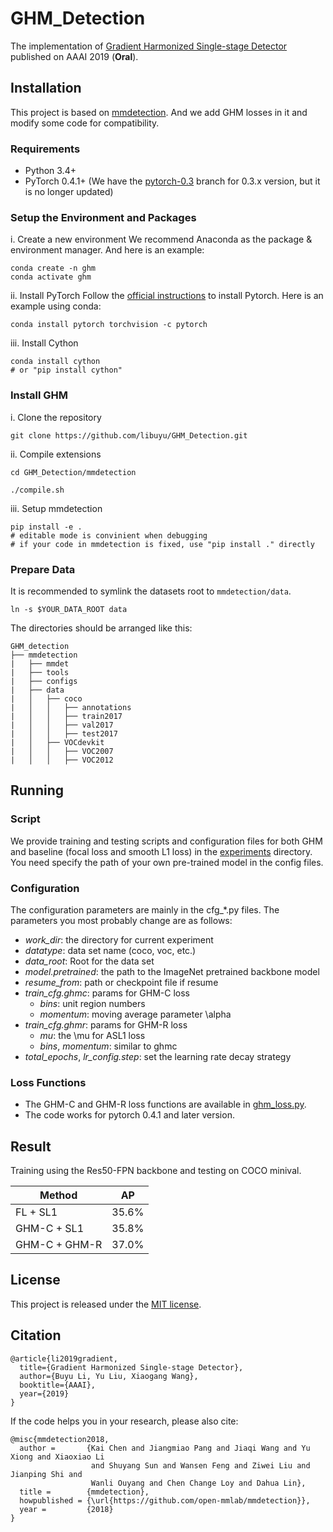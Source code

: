 
# GHM_Detection
The implementation of [Gradient Harmonized Single-stage Detector](https://arxiv.org/abs/1811.05181) published on AAAI 2019 (**Oral**).

## Installation
This project is based on [mmdetection](https://github.com/open-mmlab/mmdetection). And we add GHM losses in it and modify some code for compatibility.

### Requirements
- Python 3.4+
- PyTorch 0.4.1+ 
  (We have the [pytorch-0.3](https://github.com/libuyu/GHM_Detection/tree/pytorch-0.3) branch for 0.3.x version, but it is no longer updated)

### Setup the Environment and Packages
i. Create a new environment
We recommend Anaconda as the package & environment manager. And here is an example:
```shell
conda create -n ghm
conda activate ghm
```

ii. Install PyTorch
Follow the [official instructions](https://pytorch.org/) to install Pytorch. Here is an example using conda:
```shell
conda install pytorch torchvision -c pytorch
```
iii. Install Cython
```shell
conda install cython 
# or "pip install cython"
```

### Install GHM
i. Clone the repository
```shell
git clone https://github.com/libuyu/GHM_Detection.git
```

ii. Compile extensions
```
cd GHM_Detection/mmdetection

./compile.sh
```

iii. Setup mmdetection
```
pip install -e . 
# editable mode is convinient when debugging
# if your code in mmdetection is fixed, use "pip install ." directly
```

### Prepare Data
It is recommended to symlink the datasets root to `mmdetection/data`.
```
ln -s $YOUR_DATA_ROOT data
```
The directories should be arranged like this:
```
GHM_detection
├──	mmdetection
|	├── mmdet
|	├── tools
|	├── configs
|	├── data
|	│   ├── coco
|	│   │   ├── annotations
|	│   │   ├── train2017
|	│   │   ├── val2017
|	│   │   ├── test2017
|	│   ├── VOCdevkit
|	│   │   ├── VOC2007
|	│   │   ├── VOC2012
```


## Running
### Script
We provide training and testing scripts and configuration files for both GHM and baseline (focal loss and smooth L1 loss) in the [experiments](https://github.com/libuyu/GHM_Detection/tree/master/experiments) directory. You need specify the path of your own pre-trained model in the config files.

### Configuration
The configuration parameters are mainly in the cfg_*.py files. The parameters you most probably change are as follows:

- *work_dir*: the directory for current experiment
- *datatype*: data set name (coco, voc, etc.)
- *data_root*: Root for the data set
- *model.pretrained*: the path to the ImageNet pretrained backbone model
- *resume_from*: path or checkpoint file if resume
- *train_cfg.ghmc*: params for GHM-C loss
	- *bins*: unit region numbers
	- *momentum*: moving average parameter \alpha
- *train_cfg.ghmr*: params for GHM-R loss
	- *mu*: the \mu for ASL1 loss
	- *bins*, *momentum*: similar to ghmc 
- *total_epochs*, *lr_config.step*: set the learning rate decay strategy

### Loss Functions
* The GHM-C and GHM-R loss functions are available in [ghm_loss.py](https://github.com/libuyu/GHM_Detection/blob/master/mmdetection/mmdet/core/loss/ghm_loss.py).
* The code works for pytorch 0.4.1 and later version.

## Result

Training using the Res50-FPN backbone and testing on COCO minival.

Method | AP
-- | --
FL + SL1 | 35.6%
GHM-C + SL1 | 35.8%
GHM-C + GHM-R | 37.0%

## License
This project is released under the [MIT license](https://github.com/libuyu/GHM_Detection/blob/master/LICENSE).

## Citation
```
@article{li2019gradient,
  title={Gradient Harmonized Single-stage Detector},
  author={Buyu Li, Yu Liu, Xiaogang Wang},
  booktitle={AAAI},
  year={2019}
}
```
If the code helps you in your research, please also cite:
```
@misc{mmdetection2018,
  author =       {Kai Chen and Jiangmiao Pang and Jiaqi Wang and Yu Xiong and Xiaoxiao Li
                  and Shuyang Sun and Wansen Feng and Ziwei Liu and Jianping Shi and
                  Wanli Ouyang and Chen Change Loy and Dahua Lin},
  title =        {mmdetection},
  howpublished = {\url{https://github.com/open-mmlab/mmdetection}},
  year =         {2018}
}
```
